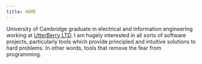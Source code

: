 ```yaml
---
title: HOME
---
```


University of Cambridge graduate in electrical and information engineering
working at [UtterBerry LTD](https://utterberry.com). I am hugely interested in
all sorts of software projects, particularly tools which provide principled
and intuitive solutions to hard problems. In other words, tools that remove
the fear from programming.
